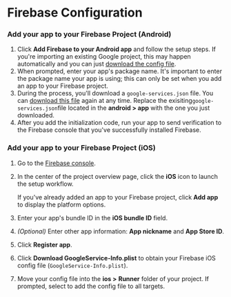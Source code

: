 # Firebase Configuration

### Add your app to your Firebase Project (Android) <a href="#add-your-app-to-your-firebase-project" id="add-your-app-to-your-firebase-project"></a>

1. Click **Add Firebase to your Android app** and follow the setup steps. If you're importing an existing Google project, this may happen automatically and you can just [download the config file](http://support.google.com/firebase/answer/7015592).
2. When prompted, enter your app's package name. It's important to enter the package name your app is using; this can only be set when you add an app to your Firebase project.
3. During the process, you'll download a `google-services.json` file. You can [download this file](http://support.google.com/firebase/answer/7015592) again at any time. Replace the exisiting`google-services.json`file  located in the **android > app** with the one you just downloaded.
4. After you add the initialization code, run your app to send verification to the Firebase console that you've successfully installed Firebase.

### Add your app to your Firebase Project (iOS) <a href="#add-your-app-to-your-firebase-project" id="add-your-app-to-your-firebase-project"></a>

1. Go to the [Firebase console](https://console.firebase.google.com/).
2.  In the center of the project overview page, click the **iOS** icon to launch the setup workflow.

    If you've already added an app to your Firebase project, click **Add app** to display the platform options.
3. Enter your app's bundle ID in the **iOS bundle ID** field.
4. _(Optional)_ Enter other app information: **App nickname** and **App Store ID**.
5. Click **Register app**.
6. Click **Download GoogleService-Info.plist** to obtain your Firebase iOS config file (`GoogleService-Info.plist`).
7. Move your config file into the **ios >** **Runner** folder of your project. If prompted, select to add the config file to all targets.

